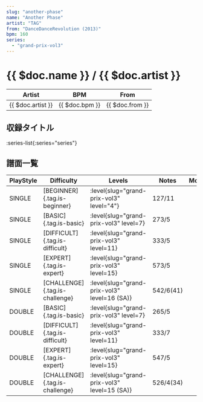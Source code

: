```yaml
---
slug: "another-phase"
name: "Another Phase"
artist: "TAG"
from: "DanceDanceRevolution (2013)"
bpm: 160
series:
  - "grand-prix-vol3"
---
```


# {{ $doc.name }} / {{ $doc.artist }}

|Artist|BPM|From|
|------|---|----|
|{{ $doc.artist }}|{{ $doc.bpm }}|{{ $doc.from }}|

## 収録タイトル

:series-list{:series="series"}

## 譜面一覧

|PlayStyle|Difficulty|Levels|Notes|Movie|
|---------|----------|------|-----|-----|
|SINGLE|[BEGINNER]{.tag.is-beginner}|<div class="field is-grouped is-grouped-multiline"> :level{slug="grand-prix-vol3" level="4"}</div>|127/11        ||
|SINGLE|[BASIC]{.tag.is-basic}|<div class="field is-grouped is-grouped-multiline"> :level{slug="grand-prix-vol3" level=7}</div>|273/5||
|SINGLE|[DIFFICULT]{.tag.is-difficult}|<div class="field is-grouped is-grouped-multiline"> :level{slug="grand-prix-vol3" level=11}</div>|333/5||
|SINGLE|[EXPERT]{.tag.is-expert}|<div class="field is-grouped is-grouped-multiline"> :level{slug="grand-prix-vol3" level=15}</div>|573/5||
|SINGLE|[CHALLENGE]{.tag.is-challenge}|<div class="field is-grouped is-grouped-multiline"> :level{slug="grand-prix-vol3" level=16 (SA)}</div>|542/6(41)||
|DOUBLE|[BASIC]{.tag.is-basic}|<div class="field is-grouped is-grouped-multiline"> :level{slug="grand-prix-vol3" level=7}</div>|265/5||
|DOUBLE|[DIFFICULT]{.tag.is-difficult}|<div class="field is-grouped is-grouped-multiline"> :level{slug="grand-prix-vol3" level=11}</div>|333/7||
|DOUBLE|[EXPERT]{.tag.is-expert}|<div class="field is-grouped is-grouped-multiline"> :level{slug="grand-prix-vol3" level=15}</div>|547/5||
|DOUBLE|[CHALLENGE]{.tag.is-challenge}|<div class="field is-grouped is-grouped-multiline"> :level{slug="grand-prix-vol3" level=15 (SA)}</div>|526/4(34)||
